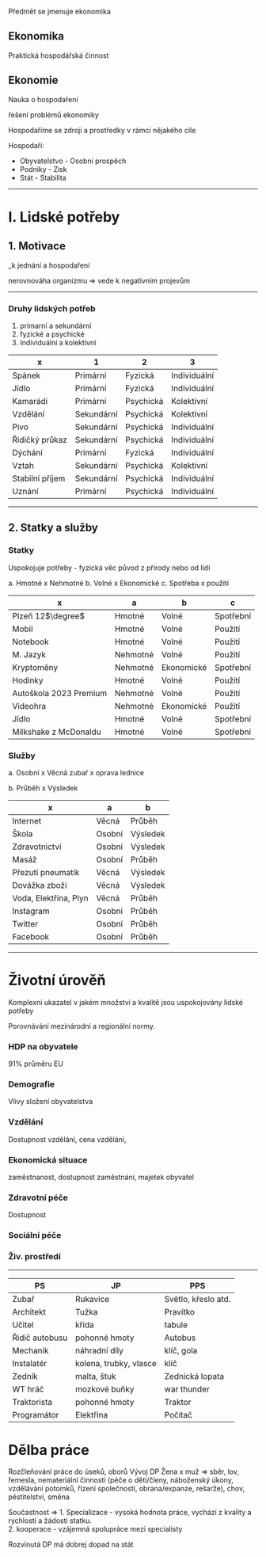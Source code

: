 Předmět se jmenuje ekonomika

## Ekonomika
Praktická hospodářská činnost


## Ekonomie
Nauka o hospodaření

řešení problémů ekonomiky

Hospodaříme se zdroji a prostředky v rámci nějakého cíle

Hospodaří:
- Obyvatelstvo - Osobní prospěch
- Podniky - Zisk
- Stát - Stabilita 

---
# I. Lidské potřeby
## 1. Motivace
_k jednání a hospodaření

nerovnováha organizmu => vede k negativním projevům

---
### Druhy lidských potřeb

 1. primarní a sekundární
 2. fyzické a psychické
 3. Individuální a kolektivní


| x               | 1          | 2         | 3            |
| --------------- | ---------- | --------- | ------------ |
| Spánek          | Primární   | Fyzická   | Individuální |
| Jídlo           | Primární   | Fyzická   | Individuální |
| Kamarádi        | Primární   | Psychická | Kolektivní   |
| Vzdělání        | Sekundární | Psychická | Kolektivní   |
| Pivo            | Sekundární | Psychická | Individuální |
| Řidičký průkaz  | Sekundární | Psychická | Individuální |
| Dýchání         | Primární   | Fyzická   | Individuální |
| Vztah           | Sekundární | Psychická | Kolektivní   |
| Stabilní příjem | Sekundární | Psychická | Individuální |
| Uznání          | Primární   | Psychická | Individuální | 

---

## 2. Statky a služby
### Statky 
Uspokojuje potřeby - fyzická věc
původ z přírody nebo od lidí

a. Hmotné x Nehmotné
b. Volné x Ekonomické
c. Spotřeba x použití

| x                      | a        | b          | c         |
| ---------------------- | -------- | ---------- | --------- |
| Plzeň 12$\degree$      | Hmotné   | Volné | Spotřební |
| Mobil                  | Hmotné   | Volné | Použití   |
| Notebook               | Hmotné   | Volné | Použití   |
| M. Jazyk               | Nehmotné | Volné      | Použití   |
| Kryptoměny             | Nehmotné | Ekonomické | Spotřební |
| Hodinky                | Hmotné   | Volné | Použití   |
| Autoškola 2023 Premium | Nehmotné | Volné | Použití   |
| Videohra               | Nehmotné | Ekonomické | Použití   |
| Jídlo                  | Hmotné   | Volné | Spotřební |
| Milkshake z McDonaldu  | Hmotné   | Volné | Spotřební          |
### Služby

a. Osobní x Věcná
	zubař x oprava lednice

b. Průběh x Výsledek

| x                     | a      | b        |
| --------------------- | ------ | -------- |
| Internet              | Věcná  | Průběh   |
| Škola                 | Osobní | Výsledek |
| Zdravotnictví         | Osobní | Výsledek |
| Masáž                 | Osobní | Průběh   |
| Přezutí pneumatik     | Věcná  | Výsledek  |
| Dovážka zboží         | Věcná  | Výsledek |
| Voda, Elektřina, Plyn | Věcná | Průběh   |
| Instagram             | Osobní | Průběh   |
| Twitter               | Osobní | Průběh   |
| Facebook              | Osobní | Průběh   | 

---

# Životní úrověň
Komplexní ukazatel v jakém množství a kvalitě jsou uspokojovány lidské potřeby

Porovnávání mezinárodní a regionální normy. 

### HDP na obyvatele
$91\%$ průměru EU
### Demografie
Vlivy složení obyvatelstva
### Vzdělání
Dostupnost vzdělání, cena vzdělání, 
### Ekonomická situace
zaměstnanost, dostupnost zaměstnání, majetek obyvatel

### Zdravotní péče
Dostupnost

### Sociální péče

### Živ. prostředí


---

| PS             | JP                     | PPS                 |
| -------------- | ---------------------- | ------------------- |
| Zubař          | Rukavice               | Světlo, křeslo atd. |
| Architekt      | Tužka                  | Pravítko            |
| Učitel         | křída                  | tabule              |
| Řidič autobusu | pohonné hmoty          | Autobus             |
| Mechanik       | náhradní díly          | klíč, gola          |
| Instalatér     | kolena, trubky, vlasce | klíč                |
| Zedník         | malta, štuk            | Zednická lopata     |
| WT hráč        | mozkové buňky          | war thunder         |
| Traktorista    | pohonné hmoty          | Traktor             |
| Programátor    | Elektřina              | Počítač             |



# Dělba práce
Rozčleňování práce do úseků, oborů
Vývoj DP
	Žena x muž => sběr, lov, řemesla, nemateriální činnosti (péče o děti/členy, náboženský úkony, vzdělávání potomků, řízení společnosti, obrana/expanze, rešarže), chov, pěstitelství, směna

Součastnost =>
	1. Specializace - vysoká hodnota práce, vychází z kvality a rychlosti a žádosti statku.  
	2. kooperace - vzájemná spolupráce mezi specialisty

Rozvinutá DP má dobrej dopad na stát

